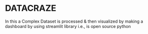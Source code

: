 # DATACRAZE
In this a Complex Dataset is processed &amp; then visualized by making a dashboard by using streamlit library i.e., is open source python
